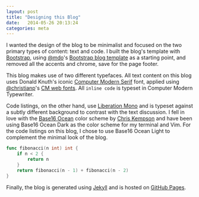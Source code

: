 ```yaml
---
layout: post
title: "Designing this Blog"
date:   2014-05-26 20:13:24
categories: meta
---
```


I wanted the design of the blog to be minimalist and focused on the two primary
types of content: text and code. I built the blog's template with
[Bootstrap][bootstrap], using [@mdo][mdo]'s [Bootstrap blog
template][bootstrap-blog] as a starting point, and removed all the accents and
chrome, save for the page footer.

This blog makes use of two different typefaces. All text content on this blog
uses Donald Knuth's iconic [Computer Modern Serif][computer-modern] font,
applied using [@christianp][christianp]'s [CM web fonts][computer-modern-web].
All `inline code` is typeset in Computer Modern Typewriter.

Code listings, on the other hand, use [Liberation Mono][liberation-mono] and is
typeset against a subtly different background to contrast with the text
discussion. I fell in love with the [Base16 Ocean][base16-ocean] color scheme
by [Chris Kempson][chris-kempson] and have been using Base16 Ocean Dark as the
color scheme for my terminal and Vim. For the code listings on this blog, I
chose to use Base16 Ocean Light to complement the minimal look of the blog.

```go
func fibonacci(n int) int {
	if n < 2 {
		return n
	}
	return fibonacci(n - 1) + fibonacci(n - 2)
}
```

Finally, the blog is generated using [Jekyll][jekyll] and is hosted on
[GitHub Pages][github-pages].

[base16-ocean]: http://chriskempson.github.io/base16/#ocean
[bootstrap]: http://getbootstrap.org
[bootstrap-blog]: http://getbootstrap.com/examples/blog/
[chris-kempson]: http://chriskempson.com/
[christianp]: http://twitter.com/christianp
[computer-modern]: http://en.wikipedia.org/wiki/Computer_Modern
[computer-modern-web]: http://checkmyworking.com/cm-web-fonts/
[github-pages]: https://pages.github.com/
[jekyll]: http://jekyllrb.com
[liberation-mono]: https://fedorahosted.org/liberation-fonts/
[mdo]: http://twitter.com/mdo
